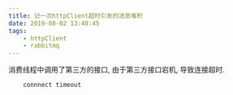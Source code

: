 ```yaml
---
title: 记一次httpClient超时引发的消息堆积
date: 2019-08-02 13:48:45
tags: 
	- httpClient
    - rabbitmq
---
```



消费线程中调用了第三方的接口, 由于第三方接口宕机, 导致连接超时.

```
    connnect timeout
```

<!-- more -->
